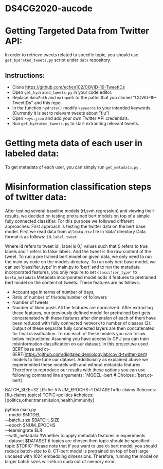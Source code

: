 # DS4CG2020-aucode


# Getting Targeted Data from Twitter API:
In order to retrieve tweets related to specific topic, you should use `get_hydrated_tweets.py` script under `data` repository. 
## Instructions:
- Clone  https://github.com/echen102/COVID-19-TweetIDs
- Open `get_hydrated_tweets.py` in your code editor. 
- Replace `dataPath` and `mainpath` to the paths that you cloned "COVID-19-TweetIDs" and this repo.
- In the function `hydrate()` modify `keywords` to your intended keywords. (Currently it is set to relevant tweets about "flu")
- Open `keys.json` and add your own Twitter API credentials. 
- Run `get_hydrated_tweets.py` to start extracting relevant tweets.  

# Getting meta data of each user in labeled data:
To get metadata of each user, you can simply run `get_metadata.py` . 

# Misinformation classification steps of twitter data:
After testing several baseline models (rf,svm,regression) and viewing their results, we decided on testing pretrained bert models on top of a simple fully connected classifier. For this purpose we followed different approaches:
First approach is testing the twitter data on the bert base model. 
First we read data from `alldata.tsv` file in ‘data’ directory
Data format is as follows:
`Id,label,tweet`

Where id refers to tweet id , label is 0,1 values such that 0 refers to true labels and 1 refers to false labels. And the tweet is the raw content of the tweet. 
To run a pre trained bert model on given data, we only need to run the main.py code on the models directory. 
To run only bert base model, we can set ‘classifier_type’ in main.py to ‘bert’ and to run the metadata incorporated features, you only require to set `classifier_type’` to `berta_metadata`
Metadata incorporated model adds 4 features to pretrained bert model on the content of tweets. These features are as follows: 
- Account age in terms of number of days, 
- Ratio of number of friends/number of followers
- Number of tweets
- Number of liked posts
All the features are normalized. 
After extracting these features, our previously defined model for pretrained bert gets concatenated with these features after dimension of each of them have been reduced with fully connected network to number of classes (2). 
Output of these separate fully connected layers are then concatenated for final classification. 
To run each of these models you can follow below instructions:
Assuming you have access to GPU you can train misinformation classification on our dataset. 
In this project,we used BERT base and ct-BERT(https://github.com/digitalepidemiologylab/covid-twitter-bert) models to fine tune our dataset. Additionally as explained above we experimented these models with and without metadata features. Therefore to reproduce our results with these options you can use following command line arguments: 
`MODEL=bert                                  # Choices :[bert,ct-bert]


BATCH_SIZE=32
LR=5e-5
NUM_EPOCHS=1
DATASET=flu-claims  #choices: [flu-claims,topics]
TOPIC=politics #choices: [politics,other,transmission,health,immunity]

python main.py \
  --model $MODEL \
  --batch_size $BATCH_SIZE \
  --epoch $NUM_EPOCHS \
  --learningrate $LR \
  --with_metadata #Whether to apply metadata features in experiments \
  --dataset $DATASET if topics are chosen then topic should be specified 
  --topic $TOPIC`
Please note that if you want to use ct-bert model, you should reduce batch-size to 8. CT-bert model is pretrained on top of bert large uncased with 1024 embedding dimensions. Therefore, running the model on larger batch sizes will return cuda out of memory error.
